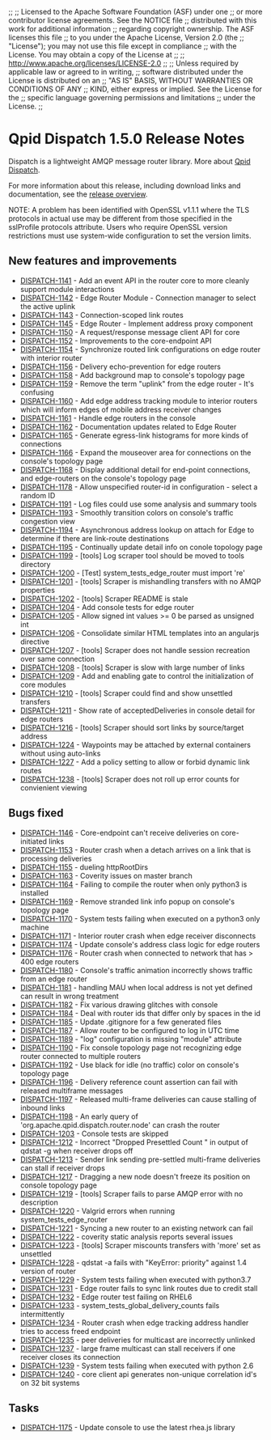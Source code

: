 ;;
;; Licensed to the Apache Software Foundation (ASF) under one
;; or more contributor license agreements.  See the NOTICE file
;; distributed with this work for additional information
;; regarding copyright ownership.  The ASF licenses this file
;; to you under the Apache License, Version 2.0 (the
;; "License"); you may not use this file except in compliance
;; with the License.  You may obtain a copy of the License at
;; 
;;   http://www.apache.org/licenses/LICENSE-2.0
;; 
;; Unless required by applicable law or agreed to in writing,
;; software distributed under the License is distributed on an
;; "AS IS" BASIS, WITHOUT WARRANTIES OR CONDITIONS OF ANY
;; KIND, either express or implied.  See the License for the
;; specific language governing permissions and limitations
;; under the License.
;;

# Qpid Dispatch 1.5.0 Release Notes

Dispatch is a lightweight AMQP message router library. More about
[Qpid
Dispatch]({{site_url}}/components/dispatch-router/index.html).

For more information about this release, including download links and
documentation, see the [release overview](index.html).

NOTE: A problem has been identified with OpenSSL v1.1.1 where the TLS protocols in actual use may be different from those specified in the sslProfile
protocols attribute. Users who require OpenSSL version restrictions must use system-wide configuration to set the version limits.


## New features and improvements

 - [DISPATCH-1141](https://issues.apache.org/jira/browse/DISPATCH-1141) - Add an event API in the router core to more cleanly support module interactions
 - [DISPATCH-1142](https://issues.apache.org/jira/browse/DISPATCH-1142) - Edge Router Module - Connection manager to select the active uplink
 - [DISPATCH-1143](https://issues.apache.org/jira/browse/DISPATCH-1143) - Connection-scoped link routes
 - [DISPATCH-1145](https://issues.apache.org/jira/browse/DISPATCH-1145) - Edge Router - Implement address proxy component
 - [DISPATCH-1150](https://issues.apache.org/jira/browse/DISPATCH-1150) - A request/response message client API for core
 - [DISPATCH-1152](https://issues.apache.org/jira/browse/DISPATCH-1152) - Improvements to the core-endpoint API
 - [DISPATCH-1154](https://issues.apache.org/jira/browse/DISPATCH-1154) - Synchronize routed link configurations on edge router with interior router
 - [DISPATCH-1156](https://issues.apache.org/jira/browse/DISPATCH-1156) - Delivery echo-prevention for edge routers
 - [DISPATCH-1158](https://issues.apache.org/jira/browse/DISPATCH-1158) - Add background map to console's topology page
 - [DISPATCH-1159](https://issues.apache.org/jira/browse/DISPATCH-1159) - Remove the term "uplink" from the edge router - It's confusing
 - [DISPATCH-1160](https://issues.apache.org/jira/browse/DISPATCH-1160) - Add edge address tracking module to interior routers which will inform edges of mobile address receiver changes
 - [DISPATCH-1161](https://issues.apache.org/jira/browse/DISPATCH-1161) - Handle edge routers in the console
 - [DISPATCH-1162](https://issues.apache.org/jira/browse/DISPATCH-1162) - Documentation updates related to Edge Router
 - [DISPATCH-1165](https://issues.apache.org/jira/browse/DISPATCH-1165) - Generate egress-link histograms for more kinds of connections
 - [DISPATCH-1166](https://issues.apache.org/jira/browse/DISPATCH-1166) - Expand the mouseover area for connections on the console's topology page 
 - [DISPATCH-1168](https://issues.apache.org/jira/browse/DISPATCH-1168) - Display additional detail for end-point connections, and edge-routers on the console's topology page
 - [DISPATCH-1178](https://issues.apache.org/jira/browse/DISPATCH-1178) - Allow unspecified router-id in configuration - select a random ID
 - [DISPATCH-1191](https://issues.apache.org/jira/browse/DISPATCH-1191) - Log files could use some analysis and summary tools
 - [DISPATCH-1193](https://issues.apache.org/jira/browse/DISPATCH-1193) - Smoothly transition colors on console's traffic congestion view
 - [DISPATCH-1194](https://issues.apache.org/jira/browse/DISPATCH-1194) - Asynchronous address lookup on attach for Edge to determine if there are link-route destinations
 - [DISPATCH-1195](https://issues.apache.org/jira/browse/DISPATCH-1195) - Continually update detail info on conole topology page
 - [DISPATCH-1199](https://issues.apache.org/jira/browse/DISPATCH-1199) - [tools] Log scraper tool should be moved to tools directory
 - [DISPATCH-1200](https://issues.apache.org/jira/browse/DISPATCH-1200) - [Test] system_tests_edge_router must import 're'
 - [DISPATCH-1201](https://issues.apache.org/jira/browse/DISPATCH-1201) - [tools] Scraper is mishandling transfers with no AMQP properties
 - [DISPATCH-1202](https://issues.apache.org/jira/browse/DISPATCH-1202) - [tools] Scraper README is stale
 - [DISPATCH-1204](https://issues.apache.org/jira/browse/DISPATCH-1204) - Add console tests for edge router
 - [DISPATCH-1205](https://issues.apache.org/jira/browse/DISPATCH-1205) - Allow signed int values &gt;= 0 be parsed as unsigned int
 - [DISPATCH-1206](https://issues.apache.org/jira/browse/DISPATCH-1206) - Consolidate similar HTML templates into an angularjs directive
 - [DISPATCH-1207](https://issues.apache.org/jira/browse/DISPATCH-1207) - [tools] Scraper does not handle session recreation over same connection
 - [DISPATCH-1208](https://issues.apache.org/jira/browse/DISPATCH-1208) - [tools] Scraper is slow with large number of links
 - [DISPATCH-1209](https://issues.apache.org/jira/browse/DISPATCH-1209) - Add and enabling gate to control the initialization of core modules
 - [DISPATCH-1210](https://issues.apache.org/jira/browse/DISPATCH-1210) - [tools] Scraper could find and show unsettled transfers
 - [DISPATCH-1211](https://issues.apache.org/jira/browse/DISPATCH-1211) - Show rate of acceptedDeliveries in console detail for edge routers
 - [DISPATCH-1216](https://issues.apache.org/jira/browse/DISPATCH-1216) - [tools] Scraper should sort links by source/target address
 - [DISPATCH-1224](https://issues.apache.org/jira/browse/DISPATCH-1224) - Waypoints may be attached by external containers without using auto-links
 - [DISPATCH-1227](https://issues.apache.org/jira/browse/DISPATCH-1227) - Add a policy setting to allow or forbid dynamic link routes
 - [DISPATCH-1238](https://issues.apache.org/jira/browse/DISPATCH-1238) - [tools] Scraper does not roll up error counts for convienient viewing

## Bugs fixed

 - [DISPATCH-1146](https://issues.apache.org/jira/browse/DISPATCH-1146) - Core-endpoint can't receive deliveries on core-initiated links
 - [DISPATCH-1153](https://issues.apache.org/jira/browse/DISPATCH-1153) - Router crash when a detach arrives on a link that is processing deliveries
 - [DISPATCH-1155](https://issues.apache.org/jira/browse/DISPATCH-1155) - dueling httpRootDirs
 - [DISPATCH-1163](https://issues.apache.org/jira/browse/DISPATCH-1163) - Coverity issues on master branch 
 - [DISPATCH-1164](https://issues.apache.org/jira/browse/DISPATCH-1164) - Failing to compile the router when only python3 is installed
 - [DISPATCH-1169](https://issues.apache.org/jira/browse/DISPATCH-1169) - Remove stranded link info popup on console's topology page
 - [DISPATCH-1170](https://issues.apache.org/jira/browse/DISPATCH-1170) - System tests failing when executed on a python3 only machine
 - [DISPATCH-1171](https://issues.apache.org/jira/browse/DISPATCH-1171) - Interior router crash when edge receiver disconnects
 - [DISPATCH-1174](https://issues.apache.org/jira/browse/DISPATCH-1174) - Update console's address class logic for edge routers
 - [DISPATCH-1176](https://issues.apache.org/jira/browse/DISPATCH-1176) - Router crash when connected to network that has &gt; 400 edge routers
 - [DISPATCH-1180](https://issues.apache.org/jira/browse/DISPATCH-1180) - Console's traffic animation incorrectly shows traffic from an edge router
 - [DISPATCH-1181](https://issues.apache.org/jira/browse/DISPATCH-1181) - handling MAU when local address is not yet defined can result in wrong treatment
 - [DISPATCH-1182](https://issues.apache.org/jira/browse/DISPATCH-1182) - Fix various drawing glitches with console
 - [DISPATCH-1184](https://issues.apache.org/jira/browse/DISPATCH-1184) - Deal with router ids that differ only by spaces in the id
 - [DISPATCH-1185](https://issues.apache.org/jira/browse/DISPATCH-1185) - Update .gitignore for a few generated files
 - [DISPATCH-1187](https://issues.apache.org/jira/browse/DISPATCH-1187) - Allow router to be configured to log in UTC time
 - [DISPATCH-1189](https://issues.apache.org/jira/browse/DISPATCH-1189) - "log" configuration is missing "module" attribute
 - [DISPATCH-1190](https://issues.apache.org/jira/browse/DISPATCH-1190) - Fix console topology page not recognizing edge router connected to multiple routers
 - [DISPATCH-1192](https://issues.apache.org/jira/browse/DISPATCH-1192) - Use black for idle (no traffic) color on console's topology page
 - [DISPATCH-1196](https://issues.apache.org/jira/browse/DISPATCH-1196) - Delivery reference count assertion can fail with released multiframe messages
 - [DISPATCH-1197](https://issues.apache.org/jira/browse/DISPATCH-1197) - Released multi-frame deliveries can cause stalling of inbound links
 - [DISPATCH-1198](https://issues.apache.org/jira/browse/DISPATCH-1198) - An early query of 'org.apache.qpid.dispatch.router.node' can crash the router
 - [DISPATCH-1203](https://issues.apache.org/jira/browse/DISPATCH-1203) - Console tests are skipped
 - [DISPATCH-1212](https://issues.apache.org/jira/browse/DISPATCH-1212) - Incorrect "Dropped Presettled Count " in output of qdstat -g when receiver drops off 
 - [DISPATCH-1213](https://issues.apache.org/jira/browse/DISPATCH-1213) - Sender  link  sending  pre-settled multi-frame deliveries can stall if receiver drops  
 - [DISPATCH-1217](https://issues.apache.org/jira/browse/DISPATCH-1217) - Dragging a new node doesn't freeze its position on console topology page
 - [DISPATCH-1219](https://issues.apache.org/jira/browse/DISPATCH-1219) - [tools] Scraper fails to parse AMQP error with no description
 - [DISPATCH-1220](https://issues.apache.org/jira/browse/DISPATCH-1220) - Valgrid errors when running system_tests_edge_router
 - [DISPATCH-1221](https://issues.apache.org/jira/browse/DISPATCH-1221) - Syncing a new router to an existing network can fail
 - [DISPATCH-1222](https://issues.apache.org/jira/browse/DISPATCH-1222) - coverity static analysis reports several issues
 - [DISPATCH-1223](https://issues.apache.org/jira/browse/DISPATCH-1223) - [tools] Scraper miscounts transfers with 'more' set as unsettled
 - [DISPATCH-1228](https://issues.apache.org/jira/browse/DISPATCH-1228) - qdstat -a fails with "KeyError: priority" against 1.4 version of router
 - [DISPATCH-1229](https://issues.apache.org/jira/browse/DISPATCH-1229) - System tests failing when executed with python3.7
 - [DISPATCH-1231](https://issues.apache.org/jira/browse/DISPATCH-1231) - Edge router fails to sync link routes due to credit stall
 - [DISPATCH-1232](https://issues.apache.org/jira/browse/DISPATCH-1232) - Edge router test failing on RHEL6
 - [DISPATCH-1233](https://issues.apache.org/jira/browse/DISPATCH-1233) - system_tests_global_delivery_counts fails intermittently
 - [DISPATCH-1234](https://issues.apache.org/jira/browse/DISPATCH-1234) - Router crash when edge tracking address handler tries to access freed endpoint
 - [DISPATCH-1235](https://issues.apache.org/jira/browse/DISPATCH-1235) - peer deliveries for multicast are incorrectly unlinked
 - [DISPATCH-1237](https://issues.apache.org/jira/browse/DISPATCH-1237) - large frame multicast can stall receivers if one receiver closes its connection
 - [DISPATCH-1239](https://issues.apache.org/jira/browse/DISPATCH-1239) - System tests failing when executed with python 2.6
 - [DISPATCH-1240](https://issues.apache.org/jira/browse/DISPATCH-1240) - core client api generates non-unique correlation id's on 32 bit systems

## Tasks

 - [DISPATCH-1175](https://issues.apache.org/jira/browse/DISPATCH-1175) - Update console to use the latest rhea.js library
